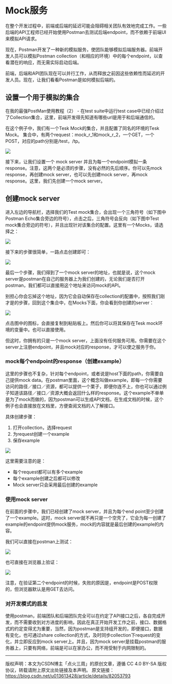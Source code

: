 # Mock服务

在整个开发过程中，前端或后端的延迟可能会阻碍相关团队有效地完成工作。一些后端的API工程师已经开始使用Postman去测试后端endpoint，而不依赖于前端UI来模拟API请求。

现在，Postman开发了一种新的模拟服务，使团队能够模拟后端服务器。前端开发人员可以模拟Postman collection（和相应的环境）中的每个endpoint，以查看潜在的响应，而无需实际启动后端。

前端，后端和API团队现在可以并行工作，从而释放之前因这些依赖性而延迟的开发人员。现在，让我们看看Postman是如何模拟后端的。

## 设置一个用于模拟的集合

在我的最强PostMan使用教程（2） - 在test suite中运行test case中已经介绍过了Collection集合，这里，前端开发得先知道有哪些url是用于和后端通信的。

在这个例子中，我们有一个Tesk Mock的集合，并且配置了同名的环境的Tesk Mock。 
集合中，有两个request：mock_r_1和mock_r_2，一个GET，一个POST，对应的path分别是/test，/tp。

![](.\img\20180825163940319.png)

接下来，让我们设置一个 mock server 并且为每一个endpoint模拟一条response。注意，这两个是必须的步骤，没有必然的先后顺序。你可以先mock response，再创建mock server，也可以先创建mock server，再mock response。这里，我们先创建一个mock server。

## 创建mock server

进入左边的导航栏，选择我们的Test mock集合，会出现一个三角符号（如下图中Postman Echo集合旁边的符号），点击之后，三角符号会反向（如下图中Test mock集合旁边的符号），并且出现针对该集合的配置。这里有一个Mocks，请选择之：

![](.\img\2018082516482974.jpg)

接下来的步骤很简单，一路点击创建即可：

![](.\img\20180825171200727.gif)

最后一个步骤，我们得到了一个mock server的地址，也就是说，这个mock server是postman在自己的服务器上为我们创建的，无论我们是否打开postman，我们都可以直接用这个地址来访问mock的API。

别担心你会忘掉这个地址，因为它会自动保存在collection的配置中，按照我们刚才是的步骤，回到这个集合中，在Mocks下面，你会看到你创建的server： 

![](.\img\20180825172247196.jpg)

点击图中的图标，会直接复制到粘贴板上。然后你可以将其保存在Tesk mock环境的变量中。也可以直接使用。

但这时，你拥有的只是一个mock server，上面没有任何服务可用。你需要在这个server上注册endpoint，并且mock对应的response，才可以使之服务于你。

### mock每个endpoint的response（创建example）

​		这里的步骤也不复杂，针对每个endpoint，或者说是host下面的path，你需要自己提供mock data。在postman里面，这个概念叫做example，即每一个你需要访问的路径／接口／资源，都可以提供一个栗子，即便你连不上，你也可以通过例子知道该路径／接口／资源大概会返回什么样的response。这个example不单单是为了mock而做的，因为postman可以生成API文档，在生成文档的时候，这个例子也会直接放在文档里，方便查阅文档的人了解接口。

具体创建步骤：

1. 打开collection，选择request
2. 为request创建一个example
3. 保存example

![](.\img\20180825173651573.gif)

这里需要注意的是：

- 每个request都可以有多个example
- 每个example创建之后都可以修改
- Mock server只会采用最后创建的example

### 使用mock server

在前面的步骤中，我们已经创建了mock server，并且为每个end point至少创建了一个example。这时，mock server就不再只是一个空壳了，它会为每一创建了example的endpoint提供mock服务，mock的内容就是最后创建的example的内容。

我们可以直接在postman上测试：

![](.\img\20180825174820767.gif)

也可直接在浏览器上验证： 

![](.\img\20180825175104997.gif)

注意，在验证第二个endpoint的时候，失败的原因是，endpoint是POST权限的，但浏览器默认是用GET去访问。

### 对开发模式的启发

​		使用postman，前端团队和后端团队完全可以在约定了API接口之后，各自完成开发，而不需要收到对方进度的影响，因此在真正开始开发工作之前，接口、数据格式的约定变得尤为重要，当然，因为postman是支持组开发的，即便接口，数据有变化，也可通过share collection的方式，及时同步collection下request的变化，并立即反应到mock server上。并且，因为mock server是挂载postman的服务器上，只要有网络，前端是可以在家办公，而不用受制于内网限制的。



------------------------------------------------
版权声明：本文为CSDN博主「点火三周」的原创文章，遵循 CC 4.0 BY-SA 版权协议，转载请附上原文出处链接及本声明。
原文链接：https://blog.csdn.net/u013613428/article/details/82053793

